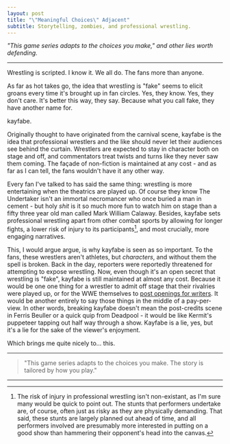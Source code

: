 ```yaml
---
layout: post
title: "\"Meaningful Choices\" Adjacent"
subtitle: Storytelling, zombies, and professional wrestling.
---
```


_"This game series adapts to the choices you make," and other lies worth defending._

---

Wrestling is scripted. I know it. We all do. The fans more than anyone.

As far as hot takes go, the idea that wrestling is "fake" seems to elicit groans every time it's brought up in fan circles. Yes, they know. Yes, they don't care. It's better this way, they say. Because what you call fake, they have another name for. 

kayfabe. 

Originally thought to have originated from the carnival scene, kayfabe is the idea that professional wrestlers and the like should never let their audiences see behind the curtain. Wrestlers are expected to stay in character both on stage and off, and commentators treat twists and turns like they never saw them coming. The façade of non-fiction is maintained at any cost - and as far as I can tell, the fans wouldn't have it any other way. 

Every fan I've talked to has said the same thing: wrestling is more entertaining when the theatrics are played up. Of course they know The Undertaker isn't an immortal necromancer who once buried a man in cement - but holy _shit_ is it so much more fun to watch him on stage than a fifty three year old man called Mark William Calaway. Besides, kayfabe sets professional wrestling apart from other combat sports by allowing for longer fights, a lower risk of injury to its participants[^1], and most crucially, more engaging narratives.

This, I would argue argue, is why kayfabe is seen as so important. To the fans, these wrestlers aren't athletes, but *characters*, and without them the spell is broken. Back in the day, reporters were reportedly threatened for attempting to expose wrestling. Now, even though it's an open secret that wrestling is "fake", kayfabe is still maintained at almost any cost. Because it would be one one thing for a wrestler to admit off stage that their rivalries were played up, or for the WWE themselves to [post openings for writers](https://wwecorp.wd5.myworkdayjobs.com/wwecorp/). It would be another entirely to say those things in the middle of a pay-per-view. In other words, breaking kayfabe doesn't mean the post-credits scene in Ferris Beuller or a quick quip from Deadpool - it would be like Kermit's puppeteer tapping out half way through a show. Kayfabe is a lie, yes, but it's a lie for the sake of the viewer's enjoyment. 

Which brings me quite nicely to... this.

---

> "This game series adapts to the choices you make. The story is tailored by how you play."

---
[^1]: The risk of injury in professional wrestling isn't non-existant, as I'm sure many would be quick to point out. The stunts that performers undertake are, of course, often just as risky as they are physically demanding. That said, these stunts are largely planned out ahead of time, and all performers involved are presumably more interested in putting on a good show than hammering their opponent's head into the canvas. 
